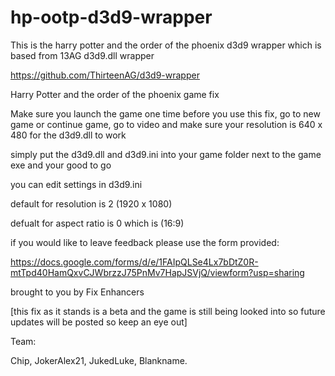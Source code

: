 # hp-ootp-d3d9-wrapper
This is the harry potter and the order of the phoenix d3d9 wrapper which is based from 13AG d3d9.dll wrapper

https://github.com/ThirteenAG/d3d9-wrapper

Harry Potter and the order of the phoenix game fix 

Make sure you launch the game one time before you use this fix, go to new game or continue game, go to video and make sure your resolution is 640 x 480 for the d3d9.dll to work 

simply put the d3d9.dll and d3d9.ini into your game folder next to the game exe and your good to go 

you can edit settings in d3d9.ini 

default for resolution is 2 (1920 x 1080) 

defualt for aspect ratio is 0 which is (16:9) 

if you would like to leave feedback please use the form provided: 

https://docs.google.com/forms/d/e/1FAIpQLSe4Lx7bDtZ0R-mtTpd40HamQxvCJWbrzzJ75PnMv7HapJSVjQ/viewform?usp=sharing

brought to you by Fix Enhancers 

[this fix as it stands is a beta and the game is still being looked into so future updates will be posted so keep an eye out] 

Team: 

Chip, JokerAlex21, JukedLuke, Blankname.
